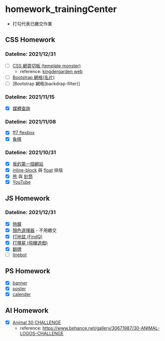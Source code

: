 # homework_trainingCenter

- 打勾代表已繳交作業

## CSS Homework

### Dateline: 2021/12/31

- [ ] [CSS 網頁切板 (template monster)](https://link1515.github.io/homework_trainingCenter/CSS/08.%E7%B6%B2%E9%A0%81%E5%88%BB%E6%9D%BF/)
  - reference: [kingdergarden web](https://www.templatemonsterpreview.com/demo/179714.html?_gl=1*1a7ye87*_ga*MTU1NjYyNjgwNy4xNjM1OTA5MzY1*_ga_FTPYEGT5LY*MTYzNTkxNTg1Ny4yLjEuMTYzNTkxNTk2OS4yNA..&_ga=2.173690662.400592392.1635909365-1556626807.1635909365&_gac=1.262858424.1635909384.EAIaIQobChMIho-BoZ378wIVCYrICh0MMAu3EAAYAiAAEgIjhPD_BwE)
- [ ] [Bootstrap 網格(名片)](https://link1515.github.io/homework_trainingCenter/CSS/09.BS%E7%B6%B2%E6%A0%BC/BS%E7%B6%B2%E6%A0%BC.html)
- [ ] [Bootstrap 網格(backdrap-filter)]

### Dateline: 2021/11/15

- [x] [媒體查詢](https://link1515.github.io/homework_trainingCenter/CSS/07.%E5%AA%92%E9%AB%94%E6%9F%A5%E8%A9%A2/media_query_wda.html)

### Dateline: 2021/11/08

- [x] [ff7 flexbox](https://link1515.github.io/homework_trainingCenter/CSS/05.ff7_flexbox/ff7_flexbox.html)
- [x] [象棋](https://link1515.github.io/homework_trainingCenter/CSS/06.%E8%B1%A1%E6%A3%8B/chinese_chess.html)

### Dateline: 2021/10/31

- [x] [我的第一個網站](https://link1515.github.io/homework_trainingCenter/CSS/01.%E6%88%91%E7%9A%84%E7%AC%AC%E4%B8%80%E5%80%8B%E7%B6%B2%E9%A0%81/%E6%88%91%E7%9A%84%E7%AC%AC%E4%B8%80%E5%80%8B%E7%B6%B2%E9%A0%81.html)
- [x] [inline-block](https://link1515.github.io/homework_trainingCenter/CSS/02.inline_block_float/youtube_inline-block%E6%8E%92%E7%89%88.html) 與 [float](https://link1515.github.io/homework_trainingCenter/CSS/02.inline_block_float/youtube_float%E6%8E%92%E7%89%88.html) 排版
- [x] [熊](https://link1515.github.io/homework_trainingCenter/CSS/03.%E7%86%8A%E8%88%87%E9%87%9D%E7%AD%92/bear.html) 與 [針筒](https://link1515.github.io/homework_trainingCenter/CSS/03.%E7%86%8A%E8%88%87%E9%87%9D%E7%AD%92/syringe.html)
- [x] [YouTube](https://link1515.github.io/homework_trainingCenter/CSS/04.youtube/youtube.html)

## JS Homework

### Dateline: 2021/12/31

- [x] [時鐘](https://link1515.github.io/homework_trainingCenter/JS/02.%E6%99%82%E9%90%98/%E4%BD%9C%E6%A5%AD_%E6%99%82%E9%90%98.html)
- [x] [顏色選擇器](https://link1515.github.io/homework_trainingCenter/JS/03.%E9%A1%8F%E8%89%B2%E9%81%B8%E6%93%87%E5%99%A8/%E4%BD%9C%E6%A5%AD_%E9%A1%8F%E8%89%B2%E9%81%B8%E6%93%87%E5%99%A8.html) - 不用繳交
- [x] [打地鼠 (FindQ)](https://link1515.github.io/homework_trainingCenter/JS/04.%E6%89%93%E5%9C%B0%E9%BC%A0/index.html)
- [x] [打殭屍 (飛機遊戲)](https://link1515.github.io/homework_trainingCenter/JS/05.%E6%89%93%E6%AE%AD%E5%B1%8D/)
- [x] [翻牌](https://link1515.github.io/homework_trainingCenter/JS/06.%E7%BF%BB%E7%89%8C/)
- [ ] [linebot](https://github.com/Link1515/linebot-volleyballCourtFinding)

## PS Homework

- [x] [banner](https://link1515.github.io/homework_trainingCenter/PS/01.banner/)
- [x] [poster](https://link1515.github.io/homework_trainingCenter/PS/02.poster/)
- [x] [calender](https://link1515.github.io/homework_trainingCenter/PS/03.calendar/)

## AI Homework
- [x] [Animal 30 CHALLENGE](https://link1515.github.io/homework_trainingCenter/AI/01.animal_30/)
  - reference: https://www.behance.net/gallery/30671987/30-ANIMAL-LOGOS-CHALLENGE
